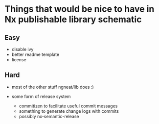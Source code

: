 # Things that would be nice to have in Nx publishable library schematic

## Easy
- disable ivy
- better readme template
- license

## Hard
- most of the other stuff ngneat/lib does :)

- some form of release system
  - commitizen to facilitate useful commit messages
  - something to generate change logs with commits
  - possibly nx-semantic-release

